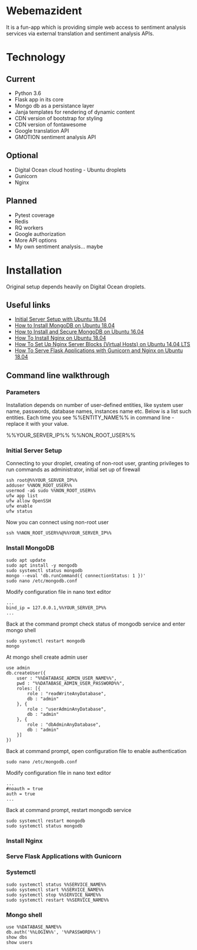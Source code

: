 # Webemazident

It is a fun-app which is providing simple web access to sentiment analysis services via external translation and sentiment analysis APIs. 

# Technology

## Current

- Python 3.6
- Flask app in its core
- Mongo db as a persistance layer 
- Janja templates for rendering of dynamic content
- CDN version of bootstrap for styling
- CDN version of fontawesome
- Google translation API
- GMOTION sentiment analysis API

## Optional

- Digital Ocean cloud hosting - Ubuntu droplets
- Gunicorn 
- Nginx

## Planned

- Pytest coverage
- Redis
- RQ workers
- Google authorization
- More API options
- My own sentiment analysis... maybe

# Installation

Original setup depends heavily on Digital Ocean droplets.

## Useful links

- [Initial Server Setup with Ubuntu 18.04](https://www.digitalocean.com/community/tutorials/initial-server-setup-with-ubuntu-18-04)
- [How to Install MongoDB on Ubuntu 18.04](https://www.digitalocean.com/community/tutorials/how-to-install-mongodb-on-ubuntu-18-04)
- [How to Install and Secure MongoDB on Ubuntu 16.04](https://www.digitalocean.com/community/tutorials/how-to-install-and-secure-mongodb-on-ubuntu-16-04#part-two-securing-mongodb)
- [How To Install Nginx on Ubuntu 18.04](https://www.digitalocean.com/community/tutorials/how-to-install-nginx-on-ubuntu-18-04)
- [How To Set Up Nginx Server Blocks (Virtual Hosts) on Ubuntu 14.04 LTS](https://www.digitalocean.com/community/tutorials/how-to-set-up-nginx-server-blocks-virtual-hosts-on-ubuntu-14-04-lts)
- [How To Serve Flask Applications with Gunicorn and Nginx on Ubuntu 18.04](https://www.digitalocean.com/community/tutorials/how-to-serve-flask-applications-with-gunicorn-and-nginx-on-ubuntu-18-04#step-3-—-setting-up-a-flask-application)

## Command line walkthrough 

### Parameters

Installation depends on number of user-defined entities, like system user name, passwords, database names, instances name etc. Below is a list such entities. Each time you see %%ENTITY_NAME%% in command line - replace it with your value.

%%YOUR_SERVER_IP%%
%%NON_ROOT_USER%%

### Initial Server Setup

Connecting to your droplet, creating of non-root user, granting privileges to run commands as administrator, initial set up of firewall

```
ssh root@%%YOUR_SERVER_IP%%
adduser %%NON_ROOT_USER%%
usermod -aG sudo %%NON_ROOT_USER%%
ufw app list
ufw allow OpenSSH
ufw enable
ufw status
```

Now you can connect using non-root user

```
ssh %%NON_ROOT_USER%%@%%YOUR_SERVER_IP%%
```

### Install MongoDB

```
sudo apt update
sudo apt install -y mongodb
sudo systemctl status mongodb
mongo --eval 'db.runCommand({ connectionStatus: 1 })'
sudo nano /etc/mongodb.conf
```

Modify configuration file in nano text editor

```
...
bind_ip = 127.0.0.1,%%YOUR_SERVER_IP%%
...
```

Back at  the command prompt check status of mongodb service and enter mongo shell

```
sudo systemctl restart mongodb
mongo
```

At mongo shell create admin user

```
use admin
db.createUser({
    user : "%%DATABASE_ADMIN_USER_NAME%%",
    pwd : "%%DATABASE_ADMIN_USER_PASSWORD%%",
    roles: [{
        role : "readWriteAnyDatabase",
        db : "admin"
    }, {
        role : "userAdminAnyDatabase",
        db : "admin"
    }, {
        role : "dbAdminAnyDatabase",
        db : "admin"
    }]
})
```

Back at command prompt, open configuration file to enable authentication

```
sudo nano /etc/mongodb.conf
```

Modify configuration file in nano text editor

```
...
#noauth = true
auth = true
...
```

Back at command prompt, restart mongodb service

```
sudo systemctl restart mongodb
sudo systemctl status mongodb
```

### Install Nginx

### Serve Flask Applications with Gunicorn

### Systemctl

```
sudo systemctl status %%SERVICE_NAME%%
sudo systemctl start %%SERVICE_NAME%%
sudo systemctl stop %%SERVICE_NAME%%
sudo systemctl restart %%SERVICE_NAME%%
```

### Mongo shell

```
use %%DATABASE_NAME%%
db.auth('%%LOGIN%%', '%%PASSWORD%%')
show dbs
show users
```